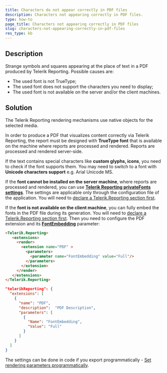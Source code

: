 ```yaml
---
title: Characters do not appear correctly in PDF files
description: Characters not appearing correctly in PDF files.
type: how-to
page_title: Characters not appearing correctly in PDF files
slug: characters-not-appearing-correctly-in-pdf-files
res_type: kb
---
```


## Description  
Strange symbols and squares appearing at the place of text in a PDF produced by Telerik Reporting. Possible causes are:
- The used font is not TrueType;
- The used font does not support the characters you need to display;
- The used font is not available on the server and/or the client machines.

  
## Solution
The Telerik Reporting rendering mechanisms use native objects for the selected media.
  
 In order to produce a PDF that visualizes content correctly via Telerik Reporting, the report must be designed with **TrueType font** that is available on the machine where reports are processed and rendered. Reports are processed and rendered server-side.  
  
 If the text contains special characters like **custom glyphs, icons**, you need to check if the font supports them. You may need to switch to a font with **Unicode characters support** e.g. Arial Unicode MS.  
  
 If the **font cannot be installed on the server machine**, where reports are processed and rendered, you can use <a href="../configuring-telerik-reproting-privatefonts" target="_blank">**Telerik Reporting privateFonts settings**</a>. The settings are applicable only through the configuration file of the application. You will need to <a href="../configuring-telerik-reporting" target="_blank">declare a Telerik.Reporting section first</a>.  
  
 If the **font is not available on the client machine**, you can fully embed the fonts in the PDF file during its generation. You will need to <a href="../configuring-telerik-reporting" target="_blank">declare a Telerik.Reporting section first</a>. Then you need to configure the PDF extension and its <a href="../device-information-settings-pdf" target="_blank">**FontEmbedding**</a> parameter:  


```html
<Telerik.Reporting>
   <extensions>
     <render>
       <extension name="PDF" >
         <parameters>
           <parameter name="FontEmbedding" value="Full"/>
         </parameters>
       </extension>
     </render>
   </extensions>
</Telerik.Reporting>
```

```	json
"telerikReporting": {
  "extensions": [
    {
      "name": "PDF",
      "description":  "PDF Description",
      "parameters": [
        {
          "Name": "FontEmbedding",
          "Value": "Full"
        }
      ]
    }
  ]
}
```
  
 The settings can be done in code if you export programmatically - <a href="../configuring-telerik-reporting-extensions#set-rendering-parameters-programmatically" target="_blank">Set rendering parameters programmatically</a>.  
  
